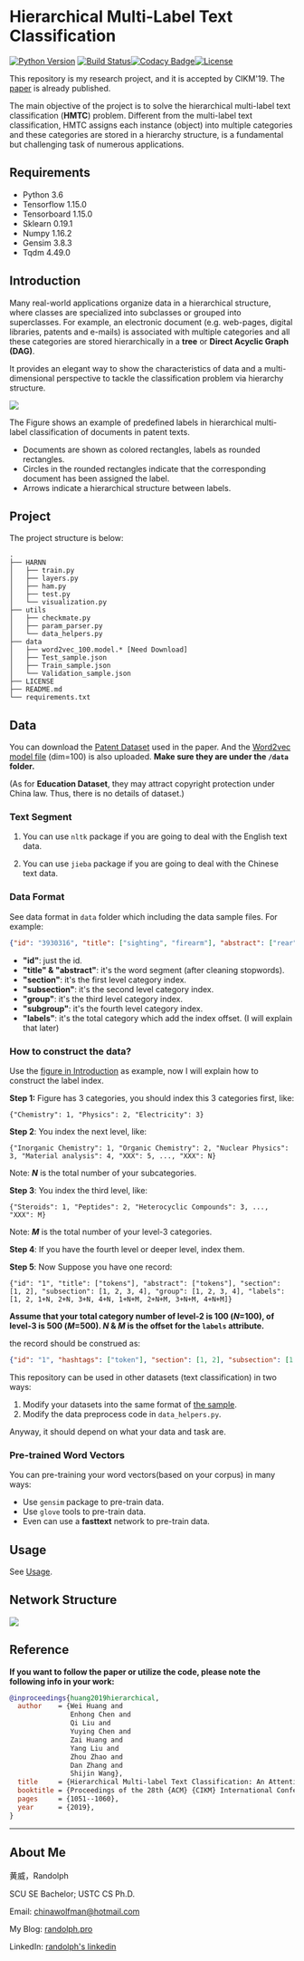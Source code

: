 # Hierarchical Multi-Label Text Classification

[![Python Version](https://img.shields.io/badge/language-python3.6-blue.svg)](https://www.python.org/downloads/) [![Build Status](https://travis-ci.org/RandolphVI/Hierarchical-Multi-Label-Text-Classification.svg?branch=master)](https://travis-ci.org/RandolphVI/Hierarchical-Multi-Label-Text-Classification)[![Codacy Badge](https://api.codacy.com/project/badge/Grade/80fe0da5f16146219a5d0a66f8c8ed70)](https://www.codacy.com/manual/chinawolfman/Hierarchical-Multi-Label-Text-Classification?utm_source=github.com&amp;utm_medium=referral&amp;utm_content=RandolphVI/Hierarchical-Multi-Label-Text-Classification&amp;utm_campaign=Badge_Grade)[![License](https://img.shields.io/github/license/RandolphVI/Hierarchical-Multi-Label-Text-Classification.svg)](https://www.apache.org/licenses/LICENSE-2.0) 

This repository is my research project, and it is accepted by CIKM'19. The [paper](https://dl.acm.org/citation.cfm?id=3357384.3357885) is already published.

The main objective of the project is to solve the hierarchical multi-label text classification (**HMTC**) problem. Different from the multi-label text classification, HMTC assigns each instance (object) into multiple categories and these categories are stored in a hierarchy structure, is a fundamental but challenging task of numerous applications.

## Requirements

- Python 3.6
- Tensorflow 1.15.0
- Tensorboard 1.15.0
- Sklearn 0.19.1
- Numpy 1.16.2
- Gensim 3.8.3
- Tqdm 4.49.0

## Introduction

Many real-world applications organize data in a hierarchical structure, where classes are specialized into subclasses or grouped into superclasses. For example, an electronic document (e.g. web-pages, digital libraries, patents and e-mails) is associated with multiple categories and all these categories are stored hierarchically in a **tree** or **Direct Acyclic Graph (DAG)**. 

It provides an elegant way to show the characteristics of data and a multi-dimensional perspective to tackle the classification problem via hierarchy structure. 

![](https://farm8.staticflickr.com/7806/31717892987_e2e851eaaf_o.png)

The Figure shows an example of predefined labels in hierarchical multi-label classification of documents in patent texts. 

- Documents are shown as colored rectangles, labels as rounded rectangles. 
- Circles in the rounded rectangles indicate that the corresponding document has been assigned the label. 
- Arrows indicate a hierarchical structure between labels.

## Project

The project structure is below:

```text
.
├── HARNN
│   ├── train.py
│   ├── layers.py
│   ├── ham.py
│   ├── test.py
│   └── visualization.py
├── utils
│   ├── checkmate.py
│   ├── param_parser.py
│   └── data_helpers.py
├── data
│   ├── word2vec_100.model.* [Need Download]
│   ├── Test_sample.json
│   ├── Train_sample.json
│   └── Validation_sample.json
├── LICENSE
├── README.md
└── requirements.txt
```

## Data

You can download the [Patent Dataset](https://drive.google.com/open?id=1So3unr5p_vlYq31gE0Ly07Z2XTvD5QlM) used in the paper. And the [Word2vec model file](https://drive.google.com/file/d/1tZ9WPXkoJmWwtcnOU8S_KGPMp8wnYohR/view?usp=sharing) (dim=100) is also uploaded. **Make sure they are under the `/data` folder.**

(As for **Education Dataset**, they may attract copyright protection under China law. Thus, there is no details of dataset.)

### Text Segment

1. You can use `nltk` package if you are going to deal with the English text data.

2. You can use `jieba` package if you are going to deal with the Chinese text data.

### Data Format

See data format in `data` folder which including the data sample files. For example:

```json
{"id": "3930316", "title": ["sighting", "firearm"], "abstract": ["rear", "sight", "firearm", "ha", "peephole", "device", "formed", "hollow", "tube", "end", "closed", "peephole"], "section": [5], "subsection": [104], "group": [512], "subgroup": [6535], "labels": [5, 113, 649, 7333]}
```

- **"id"**: just the id.
- **"title" & "abstract"**: it's the word segment (after cleaning stopwords).
- **"section"**: it's the first level category index.
- **"subsection"**: it's the second level category index.
- **"group"**: it's the third level category index.
- **"subgroup"**: it's the fourth level category index.
- **"labels"**: it's the total category which add the index offset. (I will explain that later)

### How to construct the data?

Use the <u>figure in Introduction</u> as example, now I will explain how to construct the label index. 

**Step 1:** Figure has 3 categories, you should index this 3 categories first, like:

```
{"Chemistry": 1, "Physics": 2, "Electricity": 3}
```

**Step 2**: You index the next level, like:

```
{"Inorganic Chemistry": 1, "Organic Chemistry": 2, "Nuclear Physics": 3, "Material analysis": 4, "XXX": 5, ..., "XXX": N}
```

Note: ***N*** is the total number of your subcategories.

**Step 3**: You index the third level, like:

```
{"Steroids": 1, "Peptides": 2, "Heterocyclic Compounds": 3, ..., "XXX": M}
```

Note: ***M*** is the total number of your level-3 categories.

**Step 4**: If you have the fourth level or deeper level, index them.

**Step 5**: Now Suppose you have one record:

```
{"id": "1", "title": ["tokens"], "abstract": ["tokens"], "section": [1, 2], "subsection": [1, 2, 3, 4], "group": [1, 2, 3, 4], "labels": [1, 2, 1+N, 2+N, 3+N, 4+N, 1+N+M, 2+N+M, 3+N+M, 4+N+M]}
```

**Assume that your total category number of level-2 is 100 (*N*=100), of level-3 is 500 (*M*=500). *N* & *M* is the offset for the `labels` attribute.**

the record should be construed as:

```json
{"id": "1", "hashtags": ["token"], "section": [1, 2], "subsection": [1, 2, 3, 4], "group": [1, 2, 3, 4], "labels": [1, 2, 101, 102, 103, 104, 601, 602, 603, 604]}
```

This repository can be used in other datasets (text classification) in two ways:
1. Modify your datasets into the same format of [the sample](https://github.com/RandolphVI/Hierarchical-Multi-Label-Text-Classification/tree/master/data).
2. Modify the data preprocess code in `data_helpers.py`.

Anyway, it should depend on what your data and task are.

### Pre-trained Word Vectors

You can pre-training your word vectors(based on your corpus) in many ways:
- Use `gensim` package to pre-train data.
- Use `glove` tools to pre-train data.
- Even can use a **fasttext** network to pre-train data.

## Usage

See [Usage](https://github.com/RandolphVI/Hierarchical-Multi-Label-Text-Classification/blob/master/Usage.md).

## Network Structure

![](https://live.staticflickr.com/65535/48647692206_2e5e6e7f13_o.png)

## Reference

**If you want to follow the paper or utilize the code, please note the following info in your work:** 

```bibtex
@inproceedings{huang2019hierarchical,
  author    = {Wei Huang and
               Enhong Chen and
               Qi Liu and
               Yuying Chen and
               Zai Huang and
               Yang Liu and
               Zhou Zhao and
               Dan Zhang and
               Shijin Wang},
  title     = {Hierarchical Multi-label Text Classification: An Attention-based Recurrent Network Approach},
  booktitle = {Proceedings of the 28th {ACM} {CIKM} International Conference on Information and Knowledge Management, {CIKM} 2019, Beijing, CHINA, Nov 3-7, 2019},
  pages     = {1051--1060},
  year      = {2019},
}
```
---

## About Me

黄威，Randolph

SCU SE Bachelor; USTC CS Ph.D.

Email: chinawolfman@hotmail.com

My Blog: [randolph.pro](http://randolph.pro)

LinkedIn: [randolph's linkedin](https://www.linkedin.com/in/randolph-%E9%BB%84%E5%A8%81/)

